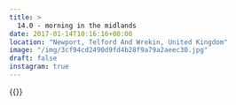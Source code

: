```yaml
---
title: >
  14.0 - morning in the midlands
date: 2017-01-14T10:16:16+00:00
location: "Newport, Telford And Wrekin, United Kingdom"
image: "/img/3cf94cd2490d9fd4b28f9a79a2aeec30.jpg"
draft: false
instagram: true
---
```


{{<photo src="/img/3cf94cd2490d9fd4b28f9a79a2aeec30.jpg">}}
